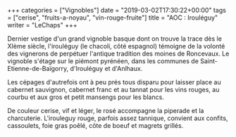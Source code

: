 +++
categories = ["Vignobles"]
date = "2019-03-02T17:30:22+00:00"
tags = ["cerise", "fruits-a-noyau", "vin-rouge-fruite"] 
title = "AOC : Irouléguy"
writer = "LeChaps"
+++

Dernier vestige d'un grand vignoble basque dont on trouve la trace dès le XIème siècle, l'irouléguy (le chacoli, côté espagnol) témoigne de la volonté des vignerons de perpétuer l'antique tradition des moines de Roncevaux. Le vignoble s'étage sur le piémont pyrénéen, dans les communes de Saint-Etienne-de-Baïgorry, d'Irouléguy et d'Anlhaux.  

Les cépages d'autrefois ont à peu prés tous disparu pour laisser place au cabernet sauvignon, cabernet franc et au tannat pour les vins rouges, au courbu et aux gros et petit mansengs pour les blancs.  

De couleur cerise, vif et léger, le rosé accompagne la piperade et la charcuterie. L'irouleguy rouge, parfois assez tannique, convient aux confits, cassoulets, foie gras poêlé, côte de boeuf et magrets grillés.